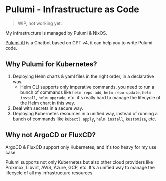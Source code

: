 # Pulumi - Infrastructure as Code

> WIP, not working yet.

My infrastructure is managed by Pulumi & NixOS.

[Pulumi AI](https://www.pulumi.com/ai/) is a Chatbot based on GPT v4, it can help you to write Pulumi code.

## Why Pulumi for Kubernetes?

1. Deploying Helm charts & yaml files in the right order, in a declarative way.
   - Helm CLI supports only imperative commands, you need to run a bunch of commands like `helm repo add`, `helm repo update`, `helm install`, `helm upgrade`, etc.
     it's really hard to manage the lifecycle of the Helm chart in this way.
1. Deal with secrets in a secure way.
1. Deploying Kubernetes resources in a unified way, instead of running a bunch of commands like `kubectl apply`, `helm install`, `kustomize`, etc.

## Why not ArgoCD or FluxCD?

ArgoCD & FluxCD support only Kubernetes, and it's too heavy for my use case.

Pulumi supports not only Kubernetes but also other cloud providers like Proxmox, Libvirt, AWS, Azure, GCP, etc.
It's a unified way to manage the lifecycle of all my infrastructure resources.

